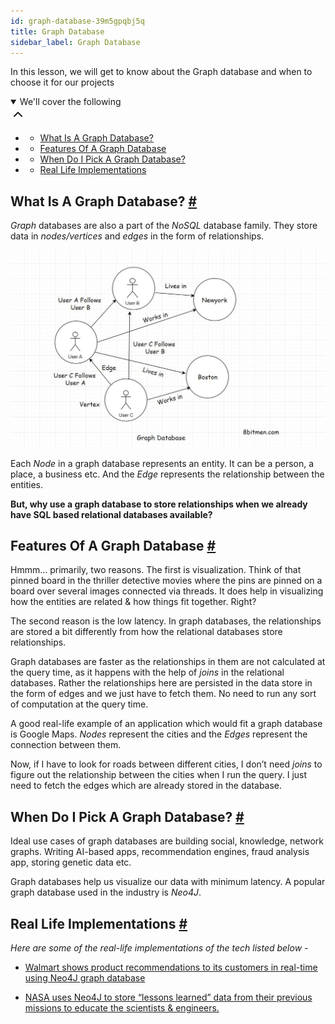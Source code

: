 ```yaml
---
id: graph-database-39m5gpqbj5q
title: Graph Database
sidebar_label: Graph Database
---
```


<div class="PageSummary__TopLeft-sc-19qsvz4-36 fwauBw"><p class="PageSummary__Description-sc-19qsvz4-13 cPWwbw">In this lesson, we will get to know about the Graph database and when to choose it for our projects</p><div class="PageSummary__Toc-sc-19qsvz4-39 gUDsJM"><details open="" class="styles__PageTOCStyled-rf9d2l-0 jgnDfg"><summary role="button" tabindex="0" class="styles__HeadingWrap-rf9d2l-1 jpKLlP">We'll cover the following<div rotate="0" color="black" size="24" display="inline-flex" name="icon-button" class="styles__IconButton-sc-12pjl04-0 bLjBRS"><svg xmlns="http://www.w3.org/2000/svg" width="24" height="24" viewBox="0 0 24 24" fill="none" stroke="currentColor" stroke-width="2" stroke-linecap="round" stroke-linejoin="round"><polyline points="18 15 12 9 6 15"></polyline></svg></div></summary><div class="markdown-container-div"><div class="markdownViewer Markdown__Viewer-sc-7qtuee-1 dZltoR" role="none"><ul>
<li>
<ul>
<li><a href="#what-is-a-graph-database">What Is A Graph Database?</a></li>
</ul>
</li>
<li>
<ul>
<li><a href="#features-of-a-graph-database">Features Of A Graph Database</a></li>
</ul>
</li>
<li>
<ul>
<li><a href="#when-do-i-pick-a-graph-database">When Do I Pick A Graph Database?</a></li>
</ul>
</li>
<li>
<ul>
<li><a href="#real-life-implementations">Real Life Implementations</a></li>
</ul>
</li>
</ul>
</div></div></details></div></div><div class="styles__ViewerComponentViewStyled-sc-1xosrua-0 cvzEyH"><div><div><div><div><div class=""><div class=""><div class="markdown-container-div"><div class="markdownViewer Markdown__Viewer-sc-7qtuee-1 zJKNA" role="none"><h2 id="what-is-a-graph-database" data-id="85b1c9d1ec49aa243cab7d5c7560d6f9">What Is A Graph Database? <a class="markdownIt-Anchor" href="#what-is-a-graph-database"><span class="anchor-link">#</span></a></h2>
<p data-id="2b534d66d88d6f9126f73703dcd61d3d"><em>Graph</em> databases are also a part of the <em>NoSQL</em> database family. They store data in <em>nodes/vertices</em> and <em>edges</em> in the form of relationships.</p>
<p data-id="d41d8cd98f00b204e9800998ecf8427e"><img src="assets/api_collection_6064040858091520_6411938009448448_page_5306872586305536_image_6563320641355776.jpeg" alt=""></p>
<p data-id="24292d355e0fe51f602b950a0343bf80">Each <em>Node</em> in a graph database represents an entity. It can be a person, a place, a business etc. And the <em>Edge</em> represents the relationship between the entities.</p>
<p data-id="e9367525d3c63970e09ac25f3fceb18b"><strong>But, why use a graph database to store relationships when we already have SQL based relational databases available?</strong></p>
</div></div></div></div></div></div></div></div></div><div class="styles__ViewerComponentViewStyled-sc-1xosrua-0 cvzEyH"><div><div><div><div><div class=""><div class=""><div class="markdown-container-div"><div class="markdownViewer Markdown__Viewer-sc-7qtuee-1 zJKNA" role="none"><h2 id="features-of-a-graph-database" data-id="f61de242740a9a04de6074dbe9fedb9a">Features Of A Graph Database <a class="markdownIt-Anchor" href="#features-of-a-graph-database"><span class="anchor-link">#</span></a></h2>
<p data-id="2b9211200b533a114b77dc12db4788e1">Hmmm… primarily, two reasons. The first is visualization. Think of that pinned board in the thriller detective movies where the pins are pinned on a board over several images connected via threads. It does help in visualizing how the entities are related &amp; how things fit together. Right?</p>
<p data-id="e3ee786dd9f9b375e356dd5ab1c94566">The second reason is the low latency. In graph databases, the relationships are stored a bit differently from how the relational databases store relationships.</p>
<p data-id="63f35ac7a16d66c743f102f7809db944">Graph databases are faster as the relationships in them are not calculated at the query time, as it happens with the help of <em>joins</em> in the relational databases. Rather the relationships here are persisted in the data store in the form of edges and we just have to fetch them. No need to run any sort of computation at the query time.</p>
<p data-id="088b6baaf812d64aa3fb6f5b0ad8bfe4">A good real-life example of an application which would fit a graph database is Google Maps. <em>Nodes</em> represent the cities and the <em>Edges</em> represent the connection between them.</p>
<p data-id="91299fb5925137eb3176941e4dacad53">Now, if I have to look for roads between different cities, I don’t need <em>joins</em> to figure out the relationship between the cities when I run the query. I just need to fetch the edges which are already stored in the database.</p>
</div></div></div></div></div></div></div></div></div><div class="styles__ViewerComponentViewStyled-sc-1xosrua-0 cvzEyH"><div><div><div><div><div class=""><div class=""><div class="markdown-container-div"><div class="markdownViewer Markdown__Viewer-sc-7qtuee-1 zJKNA" role="none"><h2 id="when-do-i-pick-a-graph-database" data-id="4188c08b90471deb9793969f01c91e29">When Do I Pick A Graph Database? <a class="markdownIt-Anchor" href="#when-do-i-pick-a-graph-database"><span class="anchor-link">#</span></a></h2>
<p data-id="71b371dcce5ac769e7ed6fb689fbe60a">Ideal use cases of graph databases are building social, knowledge, network graphs. Writing AI-based apps, recommendation engines, fraud analysis app, storing genetic data etc.</p>
<p data-id="996fb701859e16d767c48c9e7ff0a252">Graph databases help us visualize our data with minimum latency. A popular graph database used in the industry is <em>Neo4J</em>.</p>
</div></div></div></div></div></div></div></div></div><div class="styles__ViewerComponentViewStyled-sc-1xosrua-0 cvzEyH"><div><div><div><div><div class=""><div class=""><div class="markdown-container-div"><div class="markdownViewer Markdown__Viewer-sc-7qtuee-1 zJKNA" role="none"><h2 id="real-life-implementations" data-id="4a3328dc5b6d054ca0d10e3f5b389a32">Real Life Implementations <a class="markdownIt-Anchor" href="#real-life-implementations"><span class="anchor-link">#</span></a></h2>
<p data-id="77df92bd4391617f1b976d429d0a4b4f"><em>Here are some of the real-life implementations of the tech listed below -</em></p>
<ul data-id="45f9d5b1b618dffc54cd62e067993a36">
<li>
<p><a href="https://neo4j.com/case-studies/walmart/" target="_blank">Walmart shows product recommendations to its customers in real-time using Neo4J graph database</a></p>
</li>
<li>
<p><a href="https://neo4j.com/blog/david-meza-chief-knowledge-architect-nasa/" target="_blank">NASA uses Neo4J to store “lessons learned” data from their previous missions to educate the scientists &amp; engineers.</a></p>
</li>
</ul>
</div></div></div></div></div></div></div></div></div>